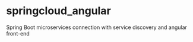 ﻿# springcloud_angular
 
 Spring Boot microservices connection with service discovery and angular front-end 
